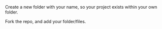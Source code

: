 Create a new folder with your name, so your project exists within your own folder.

Fork the repo, and add your folder/files.

